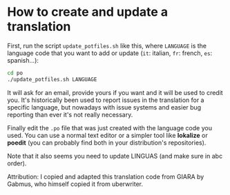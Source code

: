 # How to create and update a translation

First, run the script `update_potfiles.sh` like this, where `LANGUAGE` is the language code that you want to add or update (`it`: italian, `fr`: french, `es`: spanish...):

```bash
cd po
./update_potfiles.sh LANGUAGE
```

It will ask for an email, provide yours if you want and it will be used to credit you. It's historically been used to report issues in the translation for a specific language, but nowadays with issue systems and easier bug reporting than ever it's not really necessary.

Finally edit the `.po` file that was just created with the language code you used. You can use a normal text editor or a simpler tool like **lokalize** or **poedit** (you can probably find both in your distribution's repositories).

Note that it also seems you need to update LINGUAS (and make sure in abc order).

Attribution: I copied and adapted this translation code from GIARA by Gabmus, who himself copied it from uberwriter.
